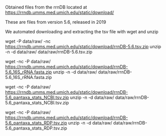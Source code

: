 Obtained files from the rrnDB located at
https://rrndb.umms.med.umich.edu/static/download/

These are files from version 5.6, released in 2019

We automated downloading and extracting the tsv file with wget and unzip

wget -P data/raw/ -nc https://rrndb.umms.med.umich.edu/static/download/rrnDB-5.6.tsv.zip
unzip -n -d data/raw/ data/raw/rrnDB-5.6.tsv.zip 

wget -nc -P data/raw/ https://rrndb.umms.med.umich.edu/static/download/rrnDB-5.6_16S_rRNA.fasta.zip
unzip -n -d data/raw/ data/raw/rrnDB-5.6_16S_rRNA.fasta.zip

wget -nc -P data/raw/ https://rrndb.umms.med.umich.edu/static/download/rrnDB-5.6_pantaxa_stats_NCBI.tsv.zip
unzip -n -d data/raw/ data/raw/rrnDB-5.6_pantaxa_stats_NCBI.tsv.zip

wget -nc -P data/raw/ https://rrndb.umms.med.umich.edu/static/download/rrnDB-5.6_pantaxa_stats_RDP.tsv.zip
unzip -n -d data/raw/ data/raw/rrnDB-5.6_pantaxa_stats_RDP.tsv.zip

